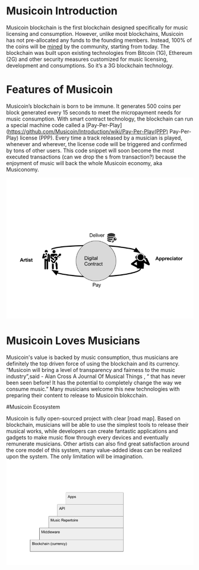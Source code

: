 # Musicoin Introduction

Musicoin blockchain is the first blockchain designed specifically for music licensing and consumption. However, unlike most blockchains, Musicoin has not pre-allocated any funds to the founding members.  Instead, 100% of the coins will be [mined](https://github.com/Musicoin/go-musicoin/wiki/Start-a-miner) by the community, starting from today. The blockchain was built upon existing technologies from Bitcoin (1G), Ethereum (2G) and other security measures customized for music licensing, development and consumptions. So it’s a 3G blockchain technology.  

# Features of Musicoin

Musicoin’s blockchain is born to be immune. It generates 500 coins per block generated every 15 seconds to meet the micropayment needs for music consumption. With smart contract technology, the blockchain can run a special machine code called a [Pay-Per-Play](https://github.com/Musicoin/Introduction/wiki/Pay-Per-Play(PPP) Pay-Per-Play) license (PPP). Every time a track released by a musician is played, whenever and wherever, the license code will be triggered and confirmed by tons of other users. This code snippet will soon become the most executed transactions (can we drop the s from transaction?) because the enjoyment of music will back the whole Musicoin economy, aka Musiconomy.

![ppp](https://github.com/Musicoin/Introduction/blob/master/ppp.png "Pay Per Play")

# Musicoin Loves Musicians

Musicoin's value is backed by music consumption, thus musicians are definitely the top driven force of using the blockchain and its currency. “Musicoin will bring a level of transparency and fairness to the music industry”,said  - Alan Cross  A Journal Of Musical Things , “ that has never been seen before! It has the potential to completely change the way we consume music.” Many musicians welcome this new technologies with preparing their content to release to Musicoin blokcchain.   

#Musicoin Ecosystem

Musicoin is fully open-sourced project with clear [road map]. Based on blockchain, musicians will be able to use the simplest tools to release their musical works, while developers can create fantastic applications and gadgets to make music flow through every devices and eventually remunerate musicians. Other artists can also find great satisfaction around the core model of this system, many value-added ideas can be realized upon the system. The only limitation will be imagination.
![architecture](https://github.com/Musicoin/Introduction/blob/master/tiers.png?raw=true "architecture")
